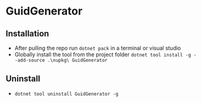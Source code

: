 # GuidGenerator

## Installation
- After pulling the repo run `dotnet pack` in a terminal or visual studio
- Globally install the tool from the project folder `dotnet tool install -g --add-source .\nupkg\ GuidGenerator`

## Uninstall
- `dotnet tool uninstall GuidGenerator -g`
